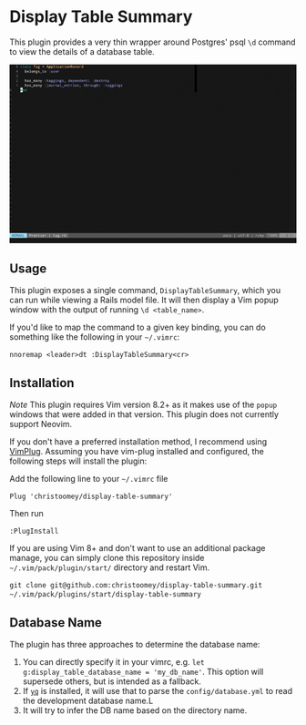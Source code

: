 Display Table Summary
=====================

This plugin provides a very thin wrapper around Postgres' psql `\d` command to
view the details of a database table.

![Demo video](./demo.gif)

Usage
-----

This plugin exposes a single command, `DisplayTableSummary`, which you can run
while viewing a Rails model file. It will then display a Vim popup window with
the output of running `\d <table_name>`.

If you'd like to map the command to a given key binding, you can do something
like the following in your `~/.vimrc`:

``` vim
nnoremap <leader>dt :DisplayTableSummary<cr>
```

Installation
------------

*Note* This plugin requires Vim version 8.2+ as it makes use of the `popup`
windows that were added in that version. This plugin does not currently support
Neovim.

If you don't have a preferred installation method, I recommend using [VimPlug](https://github.com/junegunn/vim-plug).
Assuming you have vim-plug installed and configured, the following steps will
install the plugin:

Add the following line to your `~/.vimrc` file

``` vim
Plug 'christoomey/display-table-summary'
```

Then run

```
:PlugInstall
```

If you are using Vim 8+ and don't want to use an additional package manage, you
can simply clone this repository inside `~/.vim/pack/plugin/start/` directory
and restart Vim.

```
git clone git@github.com:christoomey/display-table-summary.git ~/.vim/pack/plugins/start/display-table-summary
```

Database Name
-------------

The plugin has three approaches to determine the database name:

1. You can directly specify it in your vimrc, e.g. `let
   g:display_table_database_name = 'my_db_name'`. This option will supersede
   others, but is intended as a fallback.
2. If [`yq`](https://github.com/mikefarah/yq) is installed, it will use that to
   parse the `config/database.yml` to read the development database name.L
3. It will try to infer the DB name based on the directory name.

